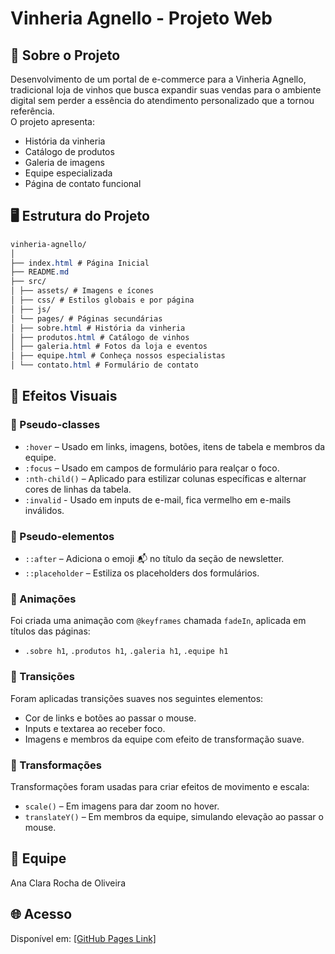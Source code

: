 # Vinheria Agnello - Projeto Web

## 🍷 Sobre o Projeto
Desenvolvimento de um portal de e-commerce para a Vinheria Agnello, tradicional loja de vinhos que busca expandir suas vendas para o ambiente digital sem perder a essência do atendimento personalizado que a tornou referência.<br>
O projeto apresenta:
- História da vinheria
- Catálogo de produtos
- Galeria de imagens
- Equipe especializada
- Página de contato funcional

## 🖥️ Estrutura do Projeto
```css
vinheria-agnello/
│
├── index.html # Página Inicial
├── README.md
├── src/
│ ├── assets/ # Imagens e ícones
│ ├── css/ # Estilos globais e por página
│ ├── js/ 
│ └── pages/ # Páginas secundárias
│ ├── sobre.html # História da vinheria
│ ├── produtos.html # Catálogo de vinhos
│ ├── galeria.html # Fotos da loja e eventos
│ ├── equipe.html # Conheça nossos especialistas
│ └── contato.html # Formulário de contato
```
## 💫 Efeitos Visuais
### 🎯 Pseudo-classes
- `:hover` – Usado em links, imagens, botões, itens de tabela e membros da equipe.
- `:focus` – Usado em campos de formulário para realçar o foco.
- `:nth-child()` – Aplicado para estilizar colunas específicas e alternar cores de linhas da tabela.
- `:invalid` - Usado em inputs de e-mail, fica vermelho em e-mails inválidos.

### 🎯 Pseudo-elementos
- `::after` – Adiciona o emoji 📬 no título da seção de newsletter.
- `::placeholder` – Estiliza os placeholders dos formulários.


### 💫 Animações
Foi criada uma animação com `@keyframes` chamada `fadeIn`, aplicada em títulos das páginas:
- `.sobre h1`, `.produtos h1`, `.galeria h1`, `.equipe h1`


### 🔄 Transições
Foram aplicadas transições suaves nos seguintes elementos:
- Cor de links e botões ao passar o mouse.
- Inputs e textarea ao receber foco.
- Imagens e membros da equipe com efeito de transformação suave.

### 🎢 Transformações 
Transformações foram usadas para criar efeitos de movimento e escala:
- `scale()` – Em imagens para dar zoom no hover.
- `translateY()` – Em membros da equipe, simulando elevação ao passar o mouse.


## 👥 Equipe
Ana Clara Rocha de Oliveira

## 🌐 Acesso
Disponível em: [\[GitHub Pages Link\]](https://olivanaa.github.io/vinheria-agnello/)